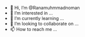 - 👋 Hi, I’m @Ranamuhmmadnoman
- 👀 I’m interested in ...
- 🌱 I’m currently learning ...
- 💞️ I’m looking to collaborate on ...
- 📫 How to reach me ...

<!---
Ranamuhmmadnoman/Ranamuhmmadnoman is a ✨ special ✨ repository because its `README.md` (this file) appears on your GitHub profile.
You can click the Preview link to take a look at your changes.
--->

